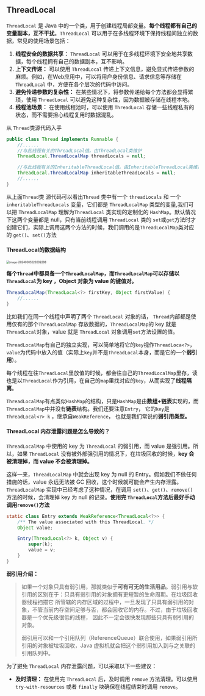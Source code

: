 ## ThreadLocal

`ThreadLocal` 是 Java 中的一个类，用于创建线程局部变量。**每个线程都有自己的变量副本，互不干扰**。`ThreadLocal` 可以用于在多线程环境下保持线程间独立的数据，常见的使用场景包括：

1. **线程安全的数据共享：** `ThreadLocal` 可以用于在多线程环境下安全地共享数据，每个线程拥有自己的数据副本，互不影响。
2. **上下文传递：** 可以使用 `ThreadLocal` 传递上下文信息，避免显式传递参数的麻烦。例如，在Web应用中，可以将用户身份信息、请求信息等存储在 `ThreadLocal` 中，方便在各个层次的代码中访问。
3. **避免传递参数的复杂性：** 在某些情况下，将参数传递给每个方法都会显得繁琐，使用 `ThreadLocal` 可以避免这种复杂性，因为数据被存储在线程本地。
4. **线程池场景：** 在使用线程池时，可以使用 `ThreadLocal` 存储一些线程私有的状态，而不需要担心线程复用时数据混乱。



从 `Thread`类源代码入手

```java
public class Thread implements Runnable {
    //......
    //与此线程有关的ThreadLocal值。由ThreadLocal类维护
    ThreadLocal.ThreadLocalMap threadLocals = null;

    //与此线程有关的InheritableThreadLocal值。由InheritableThreadLocal类维护
    ThreadLocal.ThreadLocalMap inheritableThreadLocals = null;
    //......
}
```

从上面`Thread`类 源代码可以看出`Thread` 类中有一个 `threadLocals` 和 一个 `inheritableThreadLocals` 变量，它们都是 `ThreadLocalMap` 类型的变量,我们可以把 `ThreadLocalMap` 理解为`ThreadLocal` 类实现的定制化的 `HashMap`。默认情况下这两个变量都是 null，只有当前线程调用 `ThreadLocal` 类的 `set`或`get`方法时才创建它们，实际上调用这两个方法的时候，我们调用的是`ThreadLocalMap`类对应的 `get()`、`set()`方法



#### **ThreadLocal的数据结构**

<img src="https://palepics.oss-cn-guangzhou.aliyuncs.com/img/image-20240305220202288.png" alt="image-20240305220202288" style="zoom: 50%;" />

**每个`Thread`中都具备一个`ThreadLocalMap`，而`ThreadLocalMap`可以存储以`ThreadLocal`为 key ，Object 对象为 value 的键值对。**

```java
ThreadLocalMap(ThreadLocal<?> firstKey, Object firstValue) {
    //......
}
```

比如我们在同一个线程中声明了两个 `ThreadLocal` 对象的话， `Thread`内部都是使用仅有的那个`ThreadLocalMap` 存放数据的，`ThreadLocalMap`的 key 就是 `ThreadLocal`对象，value 就是 `ThreadLocal` 对象调用`set`方法设置的值。

`ThreadLocalMap`有自己的独立实现，可以简单地将它的`key`视作`ThreadLoca<?>`，`value`为代码中放入的值（实际上`key`并不是`ThreadLocal`本身，而是它的一个**弱引用**）。

每个线程在往`ThreadLocal`里放值的时候，都会往自己的`ThreadLocalMap`里存，读也是以`ThreadLocal`作为引用，在自己的`map`里找对应的`key`，从而实现了**线程隔离**。

`ThreadLocalMap`有点类似`HashMap`的结构，只是`HashMap`是由**数组+链表**实现的，而`ThreadLocalMap`中并没有**链表**结构。我们还要注意`Entry`， 它的`key`是`ThreadLocal<?> k` ，继承自`WeakReference`， 也就是我们常说的**弱引用类型。**



#### **ThreadLocal 内存泄露问题是怎么导致的？**

`ThreadLocalMap` 中使用的 key 为 `ThreadLocal` 的弱引用，而 value 是强引用。所以，如果 `ThreadLocal` 没有被外部强引用的情况下，在垃圾回收的时候，**key 会被清理掉，而 value 不会被清理掉。**

这样一来，`ThreadLocalMap` 中就会出现 key 为 null 的 Entry。假如我们不做任何措施的话，value 永远无法被 GC 回收，这个时候就可能会产生内存泄露。`ThreadLocalMap` 实现中已经考虑了这种情况，在调用 `set()`、`get()`、`remove()` 方法的时候，会清理掉 key 为 null 的记录。**使用完 `ThreadLocal`方法后最好手动调用`remove()`方法**

```java
static class Entry extends WeakReference<ThreadLocal<?>> {
    /** The value associated with this ThreadLocal. */
    Object value;

    Entry(ThreadLocal<?> k, Object v) {
        super(k);
        value = v;
    }
}
```

**弱引用介绍：**

> 如果一个对象只具有弱引用，那就类似于**可有可无的生活用品**。弱引用与软引用的区别在于：只具有弱引用的对象拥有更短暂的生命周期。在垃圾回收器线程扫描它 所管辖的内存区域的过程中，一旦发现了只具有弱引用的对象，不管当前内存空间足够与否，都会回收它的内存。不过，由于垃圾回收器是一个优先级很低的线程， 因此不一定会很快发现那些只具有弱引用的对象。
>
> 弱引用可以和一个引用队列（ReferenceQueue）联合使用，如果弱引用所引用的对象被垃圾回收，Java 虚拟机就会把这个弱引用加入到与之关联的引用队列中。

为了避免 `ThreadLocal` 内存泄露问题，可以采取以下一些建议：

- **及时清理：** 在使用完 `ThreadLocal` 后，及时调用 `remove` 方法清理。可以使用 `try-with-resources` 或者 `finally` 块确保在线程结束时调用 `remove`。

